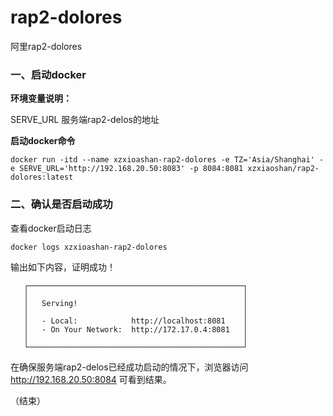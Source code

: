# rap2-dolores

阿里rap2-dolores

### 一、启动docker

**环境变量说明：**

SERVE_URL 服务端rap2-delos的地址

**启动docker命令**
```
docker run -itd --name xzxioashan-rap2-dolores -e TZ='Asia/Shanghai' -e SERVE_URL='http://192.168.20.50:8083' -p 8084:8081 xzxiaoshan/rap2-dolores:latest 
```

### 二、确认是否启动成功

查看docker启动日志
```
docker logs xzxioashan-rap2-dolores
```
输出如下内容，证明成功！
```
   ┌────────────────────────────────────────────────┐
   │                                                │
   │   Serving!                                     │
   │                                                │
   │   - Local:            http://localhost:8081    │
   │   - On Your Network:  http://172.17.0.4:8081   │
   │                                                │
   └────────────────────────────────────────────────┘
```
在确保服务端rap2-delos已经成功启动的情况下，浏览器访问 http://192.168.20.50:8084 可看到结果。

（结束）




